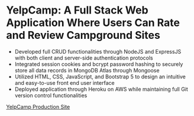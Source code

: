 # YelpCamp: A Full Stack Web Application Where Users Can Rate and Review Campground Sites
* Developed full CRUD functionalities through NodeJS and ExpressJS with both client and server-side authentication protocols
* Integrated session cookies and bcrypt password hashing to securely store all data records in MongoDB Atlas through Mongoose
* Utilized HTML, CSS, JavaScript, and Bootstrap 5 to design an intuitive and easy-to-use front end user interface
* Deployed application through Heroku on AWS while maintaining full Git version control functionalities

[YelpCamp Production Site](https://salty-escarpment-12504.herokuapp.com/)

